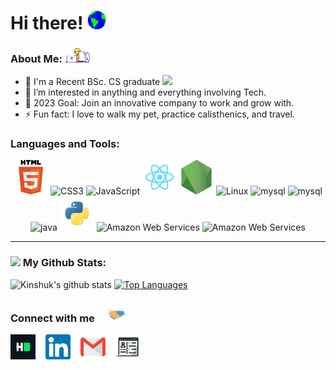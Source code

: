 # Hi there! [<img alt="HackerRank" title="HackerRank" width="30px" src="https://github.com/Kinshuk3/Kinshuk3/blob/main/assets/Earth.gif" />][Earth]
###  About Me: [<img src="https://github.com/Kinshuk3/Kinshuk3/blob/main/assets/Designer.gif" width="40px" />][Dev]

- 🏦 I'm a Recent BSc. CS graduate <img src="https://media.giphy.com/media/WUlplcMpOCEmTGBtBW/giphy.gif" width="30">
- 👀 I’m interested in anything and everything involving Tech.
- 🥅 2023 Goal: Join an innovative company to work and grow with.
- ⚡ Fun fact: I love to walk my pet, practice calisthenics, and travel.

### Languages and Tools:
<p align="center">
        <img alt="HTML5" width="55px" src="https://raw.githubusercontent.com/github/explore/80688e429a7d4ef2fca1e82350fe8e3517d3494d/topics/html/html.png" />
        <img alt="CSS3" width="55px" src="https://www.vectorlogo.zone/logos/netlifyapp_watercss/netlifyapp_watercss-ar21.svg" />
        <img alt="JavaScript" width="55px" src="https://www.vectorlogo.zone/logos/javascript/javascript-icon.svg" />
        <img alt="React" width="55px" src="https://raw.githubusercontent.com/github/explore/80688e429a7d4ef2fca1e82350fe8e3517d3494d/topics/react/react.png" />
        <img alt="Node.js" width="55px" src="https://raw.githubusercontent.com/github/explore/80688e429a7d4ef2fca1e82350fe8e3517d3494d/topics/nodejs/nodejs.png" />
        <img alt="Linux" width="55" height="55" src="https://www.vectorlogo.zone/logos/linux/linux-icon.svg" /> 
        <img src="https://www.vectorlogo.zone/logos/mysql/mysql-ar21.svg" alt="mysql" width="110" height="75"/> 
        <img src="https://www.vectorlogo.zone/logos/mongodb/mongodb-icon.svg" alt="mysql" width="50" height="75"/> 
        <img src="https://www.vectorlogo.zone/logos/java/java-icon.svg" alt="java" width="55" height="55"/> 
        <img alt="Python" width="55px" src="https://raw.githubusercontent.com/github/explore/80688e429a7d4ef2fca1e82350fe8e3517d3494d/topics/python/python.png" />        
        <img alt="Amazon Web Services" height="50px"width="55px" src="https://www.vectorlogo.zone/logos/microsoft/microsoft-icon.svg" />   
        <img alt="Amazon Web Services" height="50px" width="55px" src="https://www.vectorlogo.zone/logos/amazon_aws/amazon_aws-icon.svg" />   
</p>

---

### <img src='https://media1.giphy.com/media/du3J3cXyzhj75IOgvA/giphy.gif?cid=ecf05e47x2g034i9pzwtzzsd3xgg2w9nr94t4tflbbgo3008&rid=giphy.gif' width='25px'> My Github Stats:
![Kinshuk's github stats](https://github-readme-stats.vercel.app/api?username=Kinshuk3&show_icons=true&title_color=ffc857&icon_color=8ac926&text_color=daf7dc&bg_color=151515&hide=["stars"])
[![Top Languages](https://github-readme-stats.vercel.app/api/top-langs/?username=Kinshuk3&layout=compact&text_color=daf7dc&bg_color=151515)](https://github.com/anuraghazra/github-readme-stats)

### Connect with me [<img alt="Handshake" title="Handshake" width="60px" src="https://github.com/Kinshuk3/Kinshuk3/blob/main/assets/Handshake.gif" />][Handshake]

[<img alt="HackerRank" title="HackerRank" width="40px" src="https://github.com/Kinshuk3/Kinshuk3/blob/main/assets/HackerRank.svg" />][website]
&nbsp;&nbsp;
[<img alt="Linkedin" width="40px" title="LinkedIn" src="https://github.com/Kinshuk3/Kinshuk3/blob/main/assets/Linkedin.svg" />][linkedin]
&nbsp;&nbsp;
[<img alt="Gmail" title="Gmail" width="40px" src="https://github.com/Kinshuk3/Kinshuk3/blob/main/assets/Gmail.svg" />][Gmail]
&nbsp;&nbsp;
[<img alt="Portfolio" title="Website" width="40px" src="https://github.com/Kinshuk3/Kinshuk3/blob/main/assets/portfolio.png" />][Portfolio]

[website]: https://www.hackerrank.com/kinshukchadha
[linkedin]: https://www.linkedin.com/in/kinshuk-chadha-03/
[Gmail]: mailto:kinshukchadha@gmail.com
[Portfolio]: https://kinshukchadha.net/
[Handshake]: https://github.com/Kinshuk3/Kinshuk3/blob/main/assets/Handshake.gif
[Earth]: https://github.com/Kinshuk3/Kinshuk3/blob/main/assets/Earth.gif
[Dev]: https://github.com/Kinshuk3/Kinshuk3/blob/main/assets/Designer.gif
